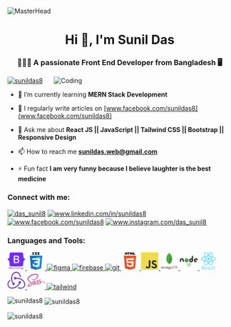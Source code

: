 ![MasterHead](https://webcloudtechnology.in/wp-content/uploads/2022/07/Web-Designing-Banner.gif)
<h1 align="center">Hi 👋, I'm Sunil Das</h1>
<h3 align="center">🧑🏻‍💻 A passionate Front End Developer from Bangladesh 🖥</h3>

<img align="right" alt="Coding" width="400" src="https://miro.medium.com/v2/da:true/resize:fit:680/0*7Q3yvSIv_t0ioJ-Z.gif">

<p align="left"> <a href="https://www.linkedin.com/in/sunildas8" target="blank"><img src="https://img.shields.io/twitter/follow/sunildas8?logo=twitter&style=for-the-badge" alt="sunildas8" /></a> </p>

- 🌱 I’m currently learning **MERN Stack Development**

- 📝 I regularly write articles on [www.facebook.com/sunildas8](www.facebook.com/sunildas8)

- 💬 Ask me about **React JS || JavaScript || Tailwind CSS || Bootstrap || Responsive Design**

- 📫 How to reach me **sunildas.web@gmail.com**

- ⚡ Fun fact **I am very funny because I believe laughter is the best medicine**

<h3 align="left">Connect with me:</h3>
<p align="left">
<a href="https://twitter.com/das_sunil8" target="blank"><img align="center" src="https://raw.githubusercontent.com/rahuldkjain/github-profile-readme-generator/master/src/images/icons/Social/twitter.svg" alt="das_sunil8" height="30" width="40" /></a>
<a href="https://linkedin.com/in/www.linkedin.com/in/sunildas8" target="blank"><img align="center" src="https://raw.githubusercontent.com/rahuldkjain/github-profile-readme-generator/master/src/images/icons/Social/linked-in-alt.svg" alt="www.linkedin.com/in/sunildas8" height="30" width="40" /></a>
<a href="https://fb.com/www.facebook.com/sunildas8" target="blank"><img align="center" src="https://raw.githubusercontent.com/rahuldkjain/github-profile-readme-generator/master/src/images/icons/Social/facebook.svg" alt="www.facebook.com/sunildas8" height="30" width="40" /></a>
<a href="https://instagram.com/www.instagram.com/das_sunil8" target="blank"><img align="center" src="https://raw.githubusercontent.com/rahuldkjain/github-profile-readme-generator/master/src/images/icons/Social/instagram.svg" alt="www.instagram.com/das_sunil8" height="30" width="40" /></a>
</p>

<h3 align="left">Languages and Tools:</h3>
<p align="left"> <a href="https://getbootstrap.com" target="_blank" rel="noreferrer"> <img src="https://raw.githubusercontent.com/devicons/devicon/master/icons/bootstrap/bootstrap-plain-wordmark.svg" alt="bootstrap" width="40" height="40"/> </a> <a href="https://www.w3schools.com/css/" target="_blank" rel="noreferrer"> <img src="https://raw.githubusercontent.com/devicons/devicon/master/icons/css3/css3-original-wordmark.svg" alt="css3" width="40" height="40"/> </a> <a href="https://www.figma.com/" target="_blank" rel="noreferrer"> <img src="https://www.vectorlogo.zone/logos/figma/figma-icon.svg" alt="figma" width="40" height="40"/> </a> <a href="https://firebase.google.com/" target="_blank" rel="noreferrer"> <img src="https://www.vectorlogo.zone/logos/firebase/firebase-icon.svg" alt="firebase" width="40" height="40"/> </a> <a href="https://git-scm.com/" target="_blank" rel="noreferrer"> <img src="https://www.vectorlogo.zone/logos/git-scm/git-scm-icon.svg" alt="git" width="40" height="40"/> </a> <a href="https://www.w3.org/html/" target="_blank" rel="noreferrer"> <img src="https://raw.githubusercontent.com/devicons/devicon/master/icons/html5/html5-original-wordmark.svg" alt="html5" width="40" height="40"/> </a> <a href="https://developer.mozilla.org/en-US/docs/Web/JavaScript" target="_blank" rel="noreferrer"> <img src="https://raw.githubusercontent.com/devicons/devicon/master/icons/javascript/javascript-original.svg" alt="javascript" width="40" height="40"/> </a> <a href="https://www.mongodb.com/" target="_blank" rel="noreferrer"> <img src="https://raw.githubusercontent.com/devicons/devicon/master/icons/mongodb/mongodb-original-wordmark.svg" alt="mongodb" width="40" height="40"/> </a> <a href="https://nodejs.org" target="_blank" rel="noreferrer"> <img src="https://raw.githubusercontent.com/devicons/devicon/master/icons/nodejs/nodejs-original-wordmark.svg" alt="nodejs" width="40" height="40"/> </a> <a href="https://reactjs.org/" target="_blank" rel="noreferrer"> <img src="https://raw.githubusercontent.com/devicons/devicon/master/icons/react/react-original-wordmark.svg" alt="react" width="40" height="40"/> </a> <a href="https://redux.js.org" target="_blank" rel="noreferrer"> <img src="https://raw.githubusercontent.com/devicons/devicon/master/icons/redux/redux-original.svg" alt="redux" width="40" height="40"/> </a> <a href="https://sass-lang.com" target="_blank" rel="noreferrer"> <img src="https://raw.githubusercontent.com/devicons/devicon/master/icons/sass/sass-original.svg" alt="sass" width="40" height="40"/> </a> <a href="https://tailwindcss.com/" target="_blank" rel="noreferrer"> <img src="https://www.vectorlogo.zone/logos/tailwindcss/tailwindcss-icon.svg" alt="tailwind" width="40" height="40"/> </a> </p>

<p><img align="left" src="https://github-readme-stats.vercel.app/api/top-langs?username=sunildas8&show_icons=true&locale=en&layout=compact" alt="sunildas8" /></p>

<p>&nbsp;<img align="center" src="https://github-readme-stats.vercel.app/api?username=sunildas8&show_icons=true&locale=en" alt="sunildas8" /></p>

<p><img align="center" src="https://github-readme-streak-stats.herokuapp.com/?user=sunildas8&" alt="sunildas8" /></p>

